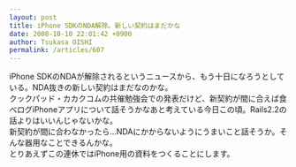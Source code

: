 ```yaml
---
layout: post
title: iPhone SDKのNDA解除。新しい契約はまだかな
date: 2008-10-10 22:01:42 +0900
author: Tsukasa OISHI
permalink: /articles/607
---
```



iPhone SDKのNDAが解除されるというニュースから、もう十日になろうとしている。NDA抜きの新しい契約はまだなのかな。  
クックパッド・カカクコムの共催勉強会での発表だけど、新契約が間に合えば食べログiPhoneアプリについて話そうかなあと考えている今日この頃。Rails2.2の話よりはいいんじゃないかな。  
新契約が間に合わなかったら…NDAにかからないようにうまいこと話そうか。そんな器用なことできるんかな。  
とりあえずこの連休ではiPhone用の資料をつくることにします。  

